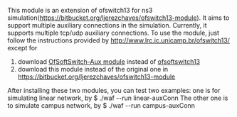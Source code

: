 This module is an extension of ofswitch13 for ns3 simulation(<https://bitbucket.org/ljerezchaves/ofswitch13-module>). It aims to support multiple auxiliary connections in the simulation. Currently, it supports multiple tcp/udp auxiliary connections. To use the module, just follow the instructions provided by <http://www.lrc.ic.unicamp.br/ofswitch13/> except for 
1) download [OfSoftSwitch-Aux module][ofsoft-aux] instead of [ofsoftswitch13][ofsoft13]
2) download this module instead of the original one in <https://bitbucket.org/ljerezchaves/ofswitch13-module>

After installing these two modules, you can test two examples: one is for simulating linear network, by
$ ./waf --run linear-auxConn
The other one is to simulate campus network, by
$ ./waf --run campus-auxConn

[ofsoft-aux]:https://github.com/meiwenPKU/OfSoftSwitch-Aux.git
[ofsoft13]: https://github.com/CPqD/ofsoftswitch13.git
